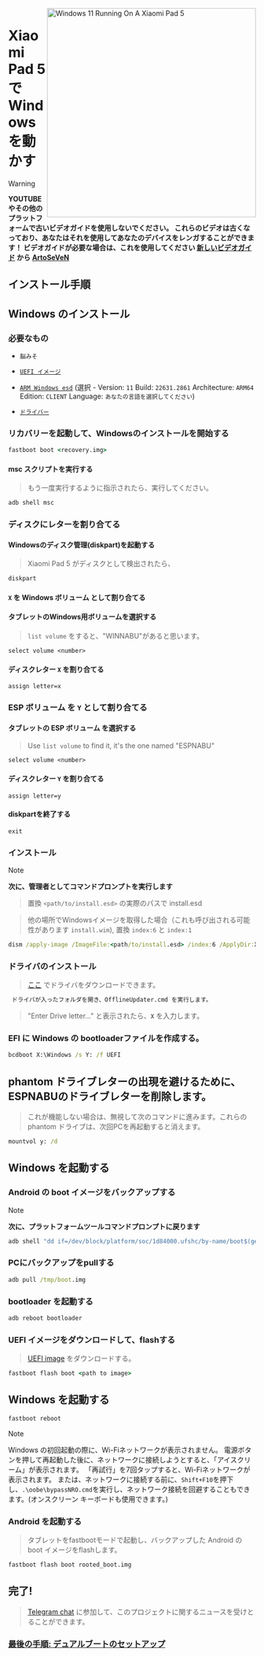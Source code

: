 <img align="right" src="https://raw.githubusercontent.com/erdilS/Port-Windows-11-Xiaomi-Pad-5/main/nabu.png" width="425" alt="Windows 11 Running On A Xiaomi Pad 5">


# Xiaomi Pad 5 で Windows を動かす
> [!WARNING]
> **YOUTUBEやその他のプラットフォームで古いビデオガイドを使用しないでください。 これらのビデオは古くなっており、あなたはそれを使用してあなたのデバイスをレンガすることができます！ ビデオガイドが必要な場合は、これを使用してください [新しいビデオガイド](https://www.youtube.com/watch?v=rGPbdFq7gKs) から [ArtoSeVeN](https://www.youtube.com/channel/UCYjwfxlYlJ7Nnzv01oszQvA)**

## インストール手順

## Windows のインストール

### 必要なもの
- ```脳みそ```
  
- [```UEFI イメージ```](https://github.com/erdilS/Port-Windows-11-Xiaomi-Pad-5/raw/main/images/xiaomi-nabu_20240212-V2.img)

- [```ARM Windows esd```](https://worproject.com/esd) (選択 - Version:  ```11``` Build:  ```22631.2861``` Architecture:  ```ARM64``` Edition:  ```CLIENT``` Language:  ```あなたの言語を選択してください```)
  
- [```ドライバー```](https://github.com/map220v/MiPad5-Drivers/releases/latest)

### リカバリーを起動して、Windowsのインストールを開始する


```cmd
fastboot boot <recovery.img>
```

#### msc スクリプトを実行する

> もう一度実行するように指示されたら、実行してください。

```cmd
adb shell msc
```
### ディスクにレターを割り合てる
  

#### Windowsのディスク管理(diskpart)を起動する

> Xiaomi Pad 5 がディスクとして検出されたら、

```cmd
diskpart
```


#### `X` を Windows ボリューム として割り合てる

#### タブレットのWindows用ボリュームを選択する
> `list volume` をすると、"WINNABU"があると思います。

```diskpart
select volume <number>
```

#### ディスクレター `X` を割り合てる
```diskpart
assign letter=x
```

### ESP ボリューム を `Y` として割り合てる

#### タブレットの ESP ボリューム を選択する
> Use `list volume` to find it, it's the one named "ESPNABU"

```diskpart
select volume <number>
```

#### ディスクレター `Y` を割り合てる

```diskpart
assign letter=y
```

#### diskpartを終了する
```diskpart
exit
```

  
  

### インストール
> [!NOTE]
> **次に、管理者としてコマンドプロンプトを実行します**

> 置換 `<path/to/install.esd>` の実際のパスで install.esd

> 他の場所でWindowsイメージを取得した場合（これも呼び出される可能性があります `install.wim`), 置換 `index:6` と `index:1`
```cmd
dism /apply-image /ImageFile:<path/to/install.esd> /index:6 /ApplyDir:X:\
```

### ドライバのインストール

> [ここ](https://github.com/map220v/MiPad5-Drivers/releases/latest) でドライバをダウンロードできます。

```cmd
 ドライバが入ったフォルダを開き、OfflineUpdater.cmd を実行します。
```

> "Enter Drive letter..." と表示されたら、**`X`** を入力します。 

### EFI に Windows の bootloaderファイルを作成する。

```cmd
bcdboot X:\Windows /s Y: /f UEFI
```

## phantom ドライブレターの出現を避けるために、ESPNABUのドライブレターを削除します。
> これが機能しない場合は、無視して次のコマンドに進みます。これらのphantom ドライブは、次回PCを再起動すると消えます。
> 
```cmd
mountvol y: /d
```


## Windows を起動する

### Android の boot イメージをバックアップする
> [!NOTE]
> **次に、プラットフォームツールコマンドプロンプトに戻ります**

```cmd
adb shell "dd if=/dev/block/platform/soc/1d84000.ufshc/by-name/boot$(getprop ro.boot.slot_suffix) of=/tmp/rooted_boot.img" && adb pull /tmp/rooted_boot.img
```

### PCにバックアップをpullする

```cmd
adb pull /tmp/boot.img
```



### bootloader を起動する

```cmd
adb reboot bootloader
```

### UEFI イメージをダウンロードして、flashする
> [UEFI image](https://github.com/erdilS/Port-Windows-11-Xiaomi-Pad-5/raw/main/images/xiaomi-nabu_20240212-V2.img) をダウンロードする。

```cmd
fastboot flash boot <path to image>
```
## Windows を起動する
```cmd
fastboot reboot
```

> [!NOTE]
> Windows の初回起動の際に、Wi-Fiネットワークが表示されません。
> 電源ボタンを押して再起動した後に、ネットワークに接続しようとすると、「アイスクリーム」が表示されます。
>「再試行」を7回タップすると、Wi-Fiネットワークが表示されます。
> または、ネットワークに接続する前に、`Shift+F10`を押下し、`.\oobe\bypassNRO.cmd`を実行し、ネットワーク接続を回避することもできます。(オンスクリーン キーボードも使用できます。)

### Android を起動する
> タブレットをfastbootモードで起動し、バックアップした Android の boot イメージをflashします。

```cmd
fastboot flash boot rooted_boot.img
```

## 完了!
> [Telegram chat](https://t.me/nabuwoa) に参加して、このプロジェクトに関するニュースを受けとることができます。

### [最後の手順: デュアルブートのセットアップ](dualboot-ja.md)
